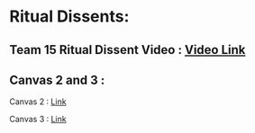 # Ritual Dissents:

## Team 15 Ritual Dissent Video : [Video Link](https://youtu.be/UvKb9dlre_I)

## Canvas 2 and 3 :
Canvas 2 : [Link](https://app.mural.co/t/designthinkingprojectiitm5488/m/designthinkingprojectiitm5488/1730641751564/32302919dbe9de46862738bfa8c1a5188ba596de?sender=ua65982fa5e7f74971ab28893)

Canvas 3 : [Link](https://app.mural.co/t/designthinkingprojectiitm5488/m/designthinkingprojectiitm5488/1730645216212/4d9d54c58f32102c81d7d358439da08ab05df9d4?sender=ua65982fa5e7f74971ab28893)
